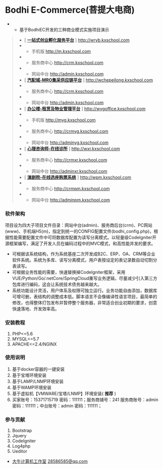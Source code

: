 # Bodhi E-Commerce(菩提大电商)

- - 基于BodhiEC开发的三种商业模式实施项目演示
>-   [ **[一站式创业孵化服务平台](http://wryb.kxschool.com)** ] http://wryb.kxschool.com  
>-  -  手机版 http://m.kxschool.com 
>-  -  服务商中心 http://crm.kxschool.com 
>-  -  网站中台 http://admin.kxschool.com
>-   [ **[汽配城-MRO集采供应链平台](http://www.kxschool.com)** ] http://wchepeilong.kxschool.com
>-  -  服务商中心 http://crm.kxschool.com 
>-  -  网站中台 http://admin.kxschool.com
>-   [ **[办公楼-租赁及物业管理平台](http://www.kxschool.com)** ] http://wygoffice.kxschool.com
>-  -  手机版 http://myg.kxschool.com 
>-  -  服务商中心 http://crmyg.kxschool.com 
>-  -  网站中台 http://adminyg.kxschool.com
>-   [ **[心理咨询师-在线诊所](http://www.kxschool.com)** ] http://wxr.kxschool.com
>-  -  服务商中心 http://crmxr.kxschool.com 
>-  -  网站中台 http://adminxr.kxschool.com
>-   [ **[演剧院-在线选座购票系统](http://www.kxschool.com)** ] http://wpm.kxschool.com
>-  -  服务商中心 http://crmpm.kxschool.com 
>-  -  网站中台 http://adminpm.kxschool.com

### 软件架构
项目设为四大子项目文件目录：网站中台(admin)、服务商后台(crm)、PC网站(www)、手机端H5(m)，指定到统一的CONFIG配置文件(bodhi_config.php)，根据性能需要配置文件中可将数据库配置为读写分离模式。以轻量级CodeIgniter开源框架编写，满足了开发人员在编码过程中的MVC模式，和高性能并发的要求。
- 可根据该系统结构，作为系统基座二次开发成B2C、ERP、OA、CRM等企业软件系统。系统为多库、读写分离模式，用户表按设定的表记录数自动切割分表读写。
- 可根据业务性能的需要，快速替换掉CodeIgniter框架，采用VUE/Python/Go/.netCore/SpringCloud重写业务逻辑，尽量减少引入第三方包库进行编码，这会让系统技术债务越来越大。
- 系统功能设计灵活，用户体系及权限可独立运行。业务功能自由添加，数据库可增可删，表结构的调整成本低。脚本语言不会像编译性语言项目，最简单的修改，也得整体打包发布并暂停整个服务器，非常适合创业初期的要求，创意快速落地、开发效率高。

### 安装教程

1.  PHP<=5.6
2.  MYSQL<=5.7
3.  APACHE<=2.4/NGINX

### 使用说明

1.  基于docker容器的一键安装
2.  基于宝塔环境安装
3.  基于LAMP/LNMP环境安装
4.  基于WAMP环境安装
5.  基于虚拟机【VMWARE/宝塔/LNMP】环境安装( **推荐** )
6.  买家账号：15371715719 密码：111111；服务商铺号：241 服务商账号：admin 密码：111111；中台账号：admin 密码：111111；

### 参与贡献

1.  Bootstrap
2.  Jquery
3.  CodeIgniter
4.  Log4php
5.  Ueditor

 - [大牛计算机工作室](http://www.kxschool.com)  28586585@qq.com
